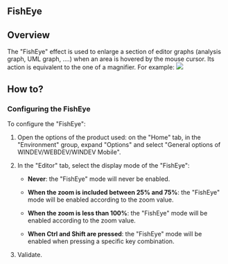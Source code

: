 


## FishEye
			



<a name="NOTE1"></a>
<a name="NOTE1_1"></a>


## Overview
<a name="overview_ELTTEXTE000089"></a>
The "FishEye" effect is used to enlarge a section of editor graphs (analysis graph, UML graph, ....) when an area is hovered by the mouse cursor. Its action is equivalent to the one of a magnifier. For example:
![](https://doc.pcsoft.fr/en-US/images/image.awp?langid=3&name=FishEye.gif)


<a name="NOTE2"></a>
<a name="NOTE2_1"></a>


## How to?
<a name="how_ELTTEXTE000113"></a>


### Configuring the FishEye
<a name="configuring_the_fisheye_ELTPARAGRAPHE000019"></a>

To configure the "FishEye":

1. Open the options of the product used: on the "Home" tab, in the "Environment" group, expand "Options" and select "General options of WINDEV/WEBDEV/WINDEV Mobile".

2. In the "Editor" tab, select the display mode of the "FishEye":

	- **Never**: the "FishEye" mode will never be enabled.

	- **When the zoom is included between 25% and 75%**: the "FishEye" mode will be enabled according to the zoom value.

	- **When the zoom is less than 100%**: the "FishEye" mode will be enabled according to the zoom value.

	- **When Ctrl and Shift are pressed**: the "FishEye" mode will be enabled when pressing a specific key combination.




3. Validate.





